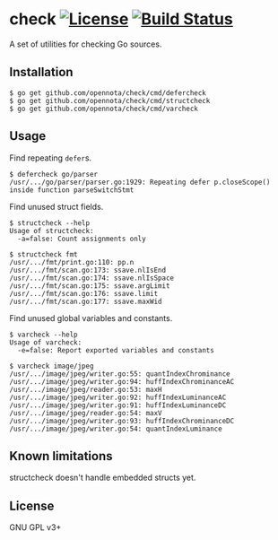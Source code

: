 check [![License](http://img.shields.io/:license-gpl3-blue.svg)](http://www.gnu.org/licenses/gpl-3.0.html) [![Build Status](https://travis-ci.org/opennota/check.png?branch=master)](https://travis-ci.org/opennota/check)
=====

A set of utilities for checking Go sources.

## Installation

    $ go get github.com/opennota/check/cmd/defercheck
    $ go get github.com/opennota/check/cmd/structcheck
    $ go get github.com/opennota/check/cmd/varcheck

## Usage

Find repeating `defer`s.

```
$ defercheck go/parser
/usr/.../go/parser/parser.go:1929: Repeating defer p.closeScope() inside function parseSwitchStmt
```

Find unused struct fields.

```
$ structcheck --help
Usage of structcheck:
  -a=false: Count assignments only

$ structcheck fmt
/usr/.../fmt/print.go:110: pp.n
/usr/.../fmt/scan.go:173: ssave.nlIsEnd
/usr/.../fmt/scan.go:174: ssave.nlIsSpace
/usr/.../fmt/scan.go:175: ssave.argLimit
/usr/.../fmt/scan.go:176: ssave.limit
/usr/.../fmt/scan.go:177: ssave.maxWid
```

Find unused global variables and constants.

```
$ varcheck --help
Usage of varcheck:
  -e=false: Report exported variables and constants

$ varcheck image/jpeg
/usr/.../image/jpeg/writer.go:55: quantIndexChrominance
/usr/.../image/jpeg/writer.go:94: huffIndexChrominanceAC
/usr/.../image/jpeg/reader.go:53: maxH
/usr/.../image/jpeg/writer.go:92: huffIndexLuminanceAC
/usr/.../image/jpeg/writer.go:91: huffIndexLuminanceDC
/usr/.../image/jpeg/reader.go:54: maxV
/usr/.../image/jpeg/writer.go:93: huffIndexChrominanceDC
/usr/.../image/jpeg/writer.go:54: quantIndexLuminance
```

## Known limitations

structcheck doesn't handle embedded structs yet.

## License

GNU GPL v3+

